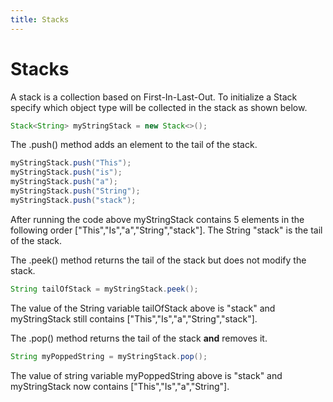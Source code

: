 ```yaml
---
title: Stacks
---
```


# Stacks

A stack is a collection based on First-In-Last-Out. To initialize a Stack specify which object type will be collected in the stack as shown below.

```java
Stack<String> myStringStack = new Stack<>();
```

The .push() method adds an element to the tail of the stack.

```java
myStringStack.push("This");
myStringStack.push("is");
myStringStack.push("a");
myStringStack.push("String");
myStringStack.push("stack");
```
After running the code above myStringStack contains 5 elements in the following order ["This","Is","a","String","stack"]. The String "stack" is the tail of the stack.

The .peek() method returns the tail of the stack but does not modify the stack.

```java
String tailOfStack = myStringStack.peek();
```

The value of the String variable tailOfStack above is "stack" and myStringStack still contains ["This","Is","a","String","stack"].

The .pop() method returns the tail of the stack <b>and</b> removes it.

```java
String myPoppedString = myStringStack.pop();
```
The value of string variable myPoppedString above is "stack" and myStringStack now contains ["This","Is","a","String"].




